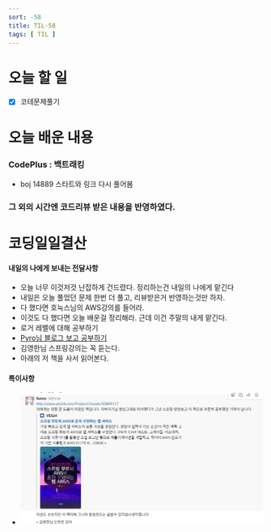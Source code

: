 ```yaml
---
sort: -58
title: TIL-58
tags: [ TIL ]
---
```


# 오늘 할 일

- [x] 코테문제풀기

# 오늘 배운 내용  

### CodePlus : 백트래킹

* boj 14889 스타트와 링크 다시 풀어봄

### 그 외의 시간엔 코드리뷰 받은 내용을 반영하였다.





# 코딩일일결산

#### 내일의 나에게 보내는 전달사항

* 오늘 너무 이것저것 난잡하게 건드렸다. 정리하는건 내일의 나에게 맡긴다
* 내일은 오늘 풀었던 문제 한번 더 풀고, 리뷰받은거 반영하는것만 하자.
* 다 했다면 호눅스님의 AWS강의를 들어라.
* 이것도 다 했다면 오늘 배운걸 정리해라. 근데 이건 주말의 내게 맡긴다.
* 로거 레벨에 대해 공부하기
* [Pyro님 블로그 보고 공부하기](https://www.notion.so/REST-4cebf855900b4b0496acce657b5c8104)
* 김영한님 스프링강의는 꼭 듣는다.
* 아래의 저 책을 사서 읽어본다.

#### 특이사항

* ![image-20210311095312816](image-20210311095312816.png)
